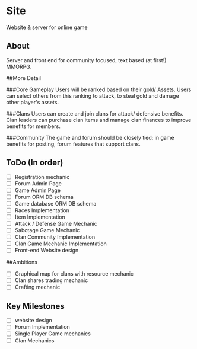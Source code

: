 # Site
Website &amp; server for online game

## About

Server and front end for community focused, text based (at first!) MMORPG.

##More Detail

###Core Gameplay
Users will be ranked based on their gold/ Assets.  Users can select others from this ranking to attack, to steal gold and damage other player's assets.

###Clans
Users can create and join clans for attack/ defensive benefits.  Clan leaders can purchase clan items and manage clan finances to improve benefits for members.

###Community
The game and forum should be closely tied: in game benefits for posting, forum features that support clans.

## ToDo (In order)

- [ ] Registration mechanic
- [ ] Forum Admin Page
- [ ] Game Admin Page
- [ ] Forum  ORM DB schema
- [ ] Game database ORM DB schema
- [ ] Races Implementation
- [ ] Item Implementation
- [ ] Attack / Defense Game Mechanic
- [ ] Sabotage Game Mechanic
- [ ] Clan Community Implementation 
- [ ] Clan Game Mechanic Implementation
- [ ] Front-end Website design 

##Ambitions

- [ ] Graphical map for clans with resource mechanic
- [ ] Clan shares trading mechanic
- [ ] Crafting mechanic

## Key Milestones

- [ ] website design
- [ ] Forum Implementation
- [ ] Single Player Game mechanics
- [ ] Clan Mechanics

